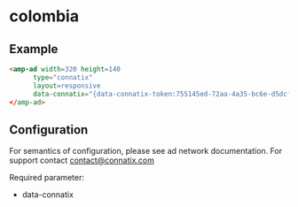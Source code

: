<!---
Copyright 2017 The AMP HTML Authors. All Rights Reserved.

Licensed under the Apache License, Version 2.0 (the "License");
you may not use this file except in compliance with the License.
You may obtain a copy of the License at

      http://www.apache.org/licenses/LICENSE-2.0

Unless required by applicable law or agreed to in writing, software
distributed under the License is distributed on an "AS-IS" BASIS,
WITHOUT WARRANTIES OR CONDITIONS OF ANY KIND, either express or implied.
See the License for the specific language governing permissions and
limitations under the License.
-->

# colombia

## Example

```html
<amp-ad width=320 height=140
      type="connatix"
      layout=responsive
      data-connatix="{data-connatix-token:755145ed-72aa-4a35-bc6e-d5dcfb8837d2}"
</amp-ad>
```

## Configuration

For semantics of configuration, please see ad network documentation. For support contact contact@connatix.com

Required parameter:

- data-connatix
